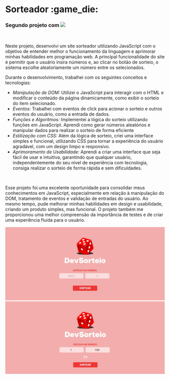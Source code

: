 <h1>Sorteador :game_die:</h1>
<h3>Segundo projeto com <img src="https://img.shields.io/badge/JavaScript-F7DF1E?style=for-the-badge&logo=javascript&logoColor=black"></h3>
<br>
<p>Neste projeto, desenvolvi um site sorteador utilizando JavaScript com o objetivo de entender melhor o funcionamento da linguagem e aprimorar minhas habilidades em programação web. A principal funcionalidade do site é permitir que o usuário insira números e, ao clicar no botão de sorteio, o sistema escolhe aleatoriamente um número entre os selecionados.</p>
<p>Durante o desenvolvimento, trabalhei com os seguintes conceitos e tecnologias:</p>
<ul>
  <li><i>Manipulação de DOM:</i> Utilizei o JavaScript para interagir com o HTML e modificar o conteúdo da página dinamicamente, como exibir o sorteio do item selecionado.</li>
  <li><i>Eventos:</i> Trabalhei com eventos de click para acionar o sorteio e outros eventos do usuário, como a entrada de dados.</li>
  <li><i>Funções e Algoritmos:</i> Implementei a lógica do sorteio utilizando funções em JavaScript. Aprendi como gerar números aleatórios e manipular dados para realizar o sorteio de forma eficiente</li>
  <li><i>Estilização com CSS:</i> Além da lógica de sorteio, criei uma interface simples e funcional, utilizando CSS para tornar a experiência do usuário agradável, com um design limpo e responsivo.</li>
  <li><i>Aprimoramento de Usabilidade:</i> Aprendi a criar uma interface que seja fácil de usar e intuitiva, garantindo que qualquer usuário, independentemente do seu nível de experiência com tecnologia, consiga realizar o sorteio de forma rápida e sem dificuldades.</li>
</ul>
<br>
<p>Esse projeto foi uma excelente oportunidade para consolidar meus conhecimentos em JavaScript, especialmente em relação à manipulação do DOM, tratamento de eventos e validação de entradas do usuário. Ao mesmo tempo, pude melhorar minhas habilidades em design e usabilidade, criando um produto simples, mas funcional. O projeto também me proporcionou uma melhor compreensão da importância de testes e de criar uma experiência fluida para o usuário.</p>
<img src="https://github.com/JulianaLalmeida/Sorteador/blob/main/assets/projetoimg1.jpg?raw=true">
<img src="https://github.com/JulianaLalmeida/Sorteador/blob/main/assets/projetoimg2.jpg?raw=true">
